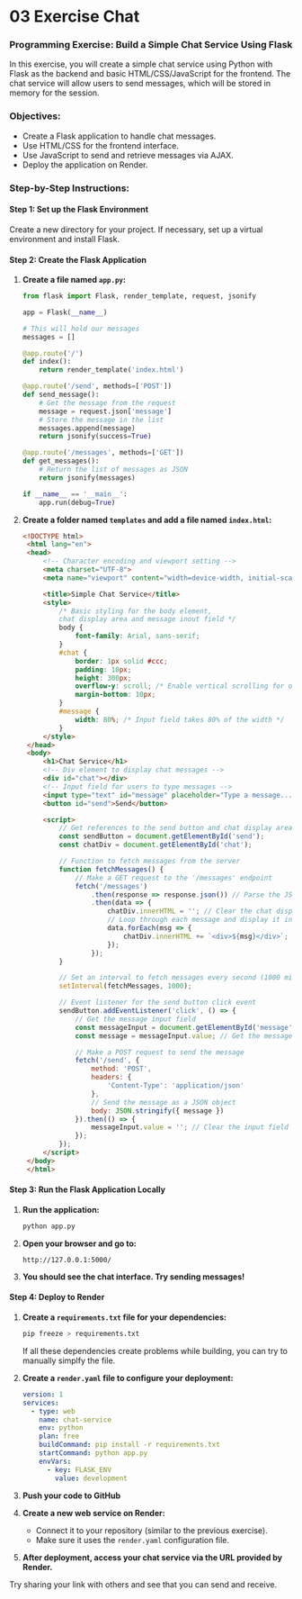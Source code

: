 # 03 Exercise Chat
### Programming Exercise: Build a Simple Chat Service Using Flask

In this exercise, you will create a simple chat service using Python with Flask as the backend and basic HTML/CSS/JavaScript for the frontend. The chat service will allow users to send messages, which will be stored in memory for the session.

### Objectives:
- Create a Flask application to handle chat messages.
- Use HTML/CSS for the frontend interface.
- Use JavaScript to send and retrieve messages via AJAX.
- Deploy the application on Render.

### Step-by-Step Instructions:

#### Step 1: Set up the Flask Environment

Create a new directory for your project. If necessary, set up a virtual environment and install Flask.

#### Step 2: Create the Flask Application

1. **Create a file named `app.py`:**
   ```python
   from flask import Flask, render_template, request, jsonify

   app = Flask(__name__)

   # This will hold our messages
   messages = []

   @app.route('/')
   def index():
       return render_template('index.html')

   @app.route('/send', methods=['POST'])
   def send_message():
       # Get the message from the request
       message = request.json['message']
       # Store the message in the list
       messages.append(message)
       return jsonify(success=True)

   @app.route('/messages', methods=['GET'])
   def get_messages():
       # Return the list of messages as JSON
       return jsonify(messages)

   if __name__ == '__main__':
       app.run(debug=True)
   ```

2. **Create a folder named `templates` and add a file named `index.html`:**
   ```html
   <!DOCTYPE html>
    <html lang="en">
    <head>
        <!-- Character encoding and viewport setting -->
        <meta charset="UTF-8">
        <meta name="viewport" content="width=device-width, initial-scale=1.0">

        <title>Simple Chat Service</title>
        <style>
            /* Basic styling for the body element, 
            chat display area and message inout field */
            body {
                font-family: Arial, sans-serif; 
            }
            #chat {
                border: 1px solid #ccc; 
                padding: 10px; 
                height: 300px; 
                overflow-y: scroll; /* Enable vertical scrolling for overflow text */
                margin-bottom: 10px; 
            }
            #message {
                width: 80%; /* Input field takes 80% of the width */
            }
        </style>
    </head>
    <body>
        <h1>Chat Service</h1>
        <!-- Div element to display chat messages -->
        <div id="chat"></div>
        <!-- Input field for users to type messages -->
        <input type="text" id="message" placeholder="Type a message..." />
        <button id="send">Send</button>

        <script>
            // Get references to the send button and chat display area
            const sendButton = document.getElementById('send');
            const chatDiv = document.getElementById('chat');

            // Function to fetch messages from the server
            function fetchMessages() {
                // Make a GET request to the '/messages' endpoint
                fetch('/messages')
                    .then(response => response.json()) // Parse the JSON response
                    .then(data => {
                        chatDiv.innerHTML = ''; // Clear the chat display area
                        // Loop through each message and display it in the chat area
                        data.forEach(msg => {
                            chatDiv.innerHTML += `<div>${msg}</div>`; // Create a new div for each message
                        });
                    });
            }

            // Set an interval to fetch messages every second (1000 milliseconds)
            setInterval(fetchMessages, 1000);

            // Event listener for the send button click event
            sendButton.addEventListener('click', () => {
                // Get the message input field
                const messageInput = document.getElementById('message');
                const message = messageInput.value; // Get the message text

                // Make a POST request to send the message
                fetch('/send', {
                    method: 'POST', 
                    headers: {
                        'Content-Type': 'application/json' 
                    },
                    // Send the message as a JSON object
                    body: JSON.stringify({ message })
                }).then(() => {
                    messageInput.value = ''; // Clear the input field after sending
                });
            });
        </script>
    </body>
    </html>
   ```

#### Step 3: Run the Flask Application Locally

1. **Run the application:**
   ```bash
   python app.py
   ```

2. **Open your browser and go to:**
   ```
   http://127.0.0.1:5000/
   ```

3. **You should see the chat interface. Try sending messages!**

#### Step 4: Deploy to Render

1. **Create a `requirements.txt` file for your dependencies:**
   ```bash
   pip freeze > requirements.txt
   ```
   If all these dependencies create problems while building, you can try to manually simplfy the file.

2. **Create a `render.yaml` file to configure your deployment:**
   ```yaml
   version: 1
   services:
     - type: web
       name: chat-service
       env: python
       plan: free
       buildCommand: pip install -r requirements.txt
       startCommand: python app.py
       envVars:
         - key: FLASK_ENV
           value: development
   ```

3. **Push your code to GitHub**

4. **Create a new web service on Render:**
   - Connect it to your repository (similar to the previous exercise).
   - Make sure it uses the `render.yaml` configuration file.

5. **After deployment, access your chat service via the URL provided by Render.**

Try sharing your link with others and see that you can send and receive.
